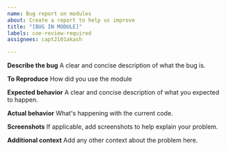 ```yaml
---
name: Bug report on modules
about: Create a report to help us improve
title: "[BUG IN MODULE]"
labels: coe-review-required
assignees: capt2101akash

---
```


**Describe the bug**
A clear and concise description of what the bug is.

**To Reproduce**
How did you use the module

**Expected behavior**
A clear and concise description of what you expected to happen.

**Actual behavior**
What's happening with the current code.

**Screenshots**
If applicable, add screenshots to help explain your problem.


**Additional context**
Add any other context about the problem here.

